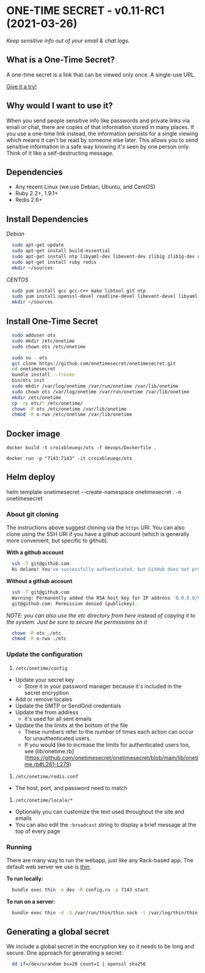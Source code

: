 # ONE-TIME SECRET - v0.11-RC1 (2021-03-26)

*Keep sensitive info out of your email & chat logs.*

## What is a One-Time Secret? ##

A one-time secret is a link that can be viewed only once. A single-use URL.

<a class="msg" href="https://onetimesecret.com/">Give it a try!</a>

## Why would I want to use it? ##

When you send people sensitive info like passwords and private links via email or chat, there are copies of that information stored in many places. If you use a one-time link instead, the information persists for a single viewing which means it can't be read by someone else later. This allows you to send sensitive information in a safe way knowing it's seen by one person only. Think of it like a self-destructing message.

## Dependencies

* Any recent Linux (we use Debian, Ubuntu, and CentOS)
* Ruby 2.2+, 1.9.1+
* Redis 2.6+

## Install Dependencies

*Debian*

```bash
  sudo apt-get update
  sudo apt-get install build-essential
  sudo apt-get install ntp libyaml-dev libevent-dev zlib1g zlib1g-dev openssl libssl-dev libxml2 libreadline-gplv2-dev
  sudo apt-get install ruby redis
  mkdir ~/sources
```

*CENTOS*

```bash
  sudo yum install gcc gcc-c++ make libtool git ntp
  sudo yum install openssl-devel readline-devel libevent-devel libyaml-devel zlib-devel
  mkdir ~/sources
```

## Install One-Time Secret

```bash
  sudo adduser ots
  sudo mkdir /etc/onetime
  sudo chown ots /etc/onetime

  sudo su - ots
  git clone https://github.com/onetimesecret/onetimesecret.git
  cd onetimesecret
  bundle install --frozen
  bin/ots init
  sudo mkdir /var/log/onetime /var/run/onetime /var/lib/onetime
  sudo chown ots /var/log/onetime /var/run/onetime /var/lib/onetime
  mkdir /etc/onetime
  cp -rp etc/* /etc/onetime/
  chown -R ots /etc/onetime /var/lib/onetime
  chmod -R o-rwx /etc/onetime /var/lib/onetime
```

## Docker image
```
docker build -t croixbleueqc/ots -f devops/Dockerfile .

docker run -p "7143:7143" -it croixbleueqc/ots
```

## Helm deploy

helm template onetimesecret --create-namespace onetimesecret . -n onetimesecret

### About git cloning

The instructions above suggest cloning via the `https` URI. You can also clone using the SSH URI if you have a github account (which is generally more convenient, but specific to github).

**With a github account**
```bash
  ssh -T git@github.com
  Hi delano! You've successfully authenticated, but GitHub does not provide shell access.
```

**Without a github account**
```bash
  ssh -T git@github.com
  Warning: Permanently added the RSA host key for IP address '0.0.0.0/0' to the list of known hosts.
  git@github.com: Permission denied (publickey).
```

*NOTE: you can also use the etc directory from here instead of copying it to the system. Just be sure to secure the permissions on it*

```bash
  chown -R ots ./etc
  chmod -R o-rwx ./etc
```

### Update the configuration

1. `/etc/onetime/config`
  * Update your secret key
    * Store it in your password manager because it's included in the secret encryption
  * Add or remove locales
  * Update the SMTP or SendGrid credentials
  * Update the from address
    * it's used for all sent emails
  * Update the the limits at the bottom of the file
    * These numbers refer to the number of times each action can occur for unauthenticated users.
    * If you would like to increase the limits for authenticated users too, see (lib/onetime.rb](https://github.com/onetimesecret/onetimesecret/blob/main/lib/onetime.rb#L261-L279)
1. `/etc/onetime/redis.conf`
  * The host, port, and password need to match
1. `/etc/onetime/locale/*`
  * Optionally you can customize the text used throughout the site and emails
  * You can also edit the `:broadcast` string to display a brief message at the top of every page

### Running

There are many way to run the webapp, just like any Rack-based app. The default web server we use is [thin](https://github.com/macournoyer/thin).

**To run locally:**

```bash
  bundle exec thin -e dev -R config.ru -p 7143 start
```

**To run on a server:**

```bash
  bundle exec thin -d -S /var/run/thin/thin.sock -l /var/log/thin/thin.log -P /var/run/thin/thin.pid -e prod -s 2 restart
```

## Generating a global secret

We include a global secret in the encryption key so it needs to be long and secure. One approach for generating a secret:

```bash
  dd if=/dev/urandom bs=20 count=1 | openssl sha256
```

